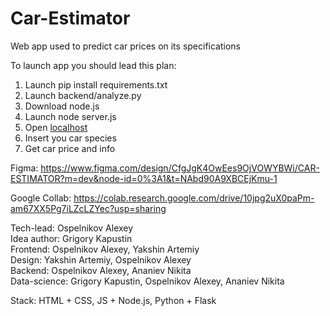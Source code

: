 # Car-Estimator
Web app used to predict car prices on its specifications

To launch app you should lead this plan:
1) Launch pip install requirements.txt
2) Launch backend/analyze.py
3) Download node.js
4) Launch node server.js
5) Open [localhost](http://localhost:80/)
6) Insert you car species
7) Get car price and info

Figma: https://www.figma.com/design/CfgJgK4OwEes9OjVOWYBWi/CAR-ESTIMATOR?m=dev&node-id=0%3A1&t=NAbd90A9XBCEjKmu-1

Google Collab: https://colab.research.google.com/drive/10jpg2uX0paPm-am67XX5Pg7iLZcLZYec?usp=sharing 

Tech-lead: Ospelnikov Alexey\
Idea author: Grigory Kapustin\
Frontend: Ospelnikov Alexey, Yakshin Artemiy\
Design: Yakshin Artemiy, Ospelnikov Alexey\
Backend: Ospelnikov Alexey, Ananiev Nikita\
Data-science: Grigory Kapustin, Ospelnikov Alexey, Ananiev Nikita


Stack: HTML + CSS, JS + Node.js, Python + Flask
